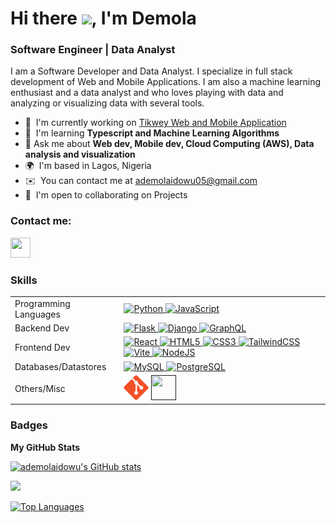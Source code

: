 # Hi there ![](https://user-images.githubusercontent.com/18350557/176309783-0785949b-9127-417c-8b55-ab5a4333674e.gif), I'm Demola

### Software Engineer | Data Analyst

I am a Software Developer and Data Analyst. I specialize in full stack development of Web and Mobile Applications. I am also a machine learning enthusiast and a data analyst and who loves playing with data and analyzing or visualizing data with several tools.

* 🚀  I'm currently working on [Tikwey Web and Mobile Application](http://tikwey.com)
* 🧠  I'm learning __Typescript and Machine Learning Algorithms__
* 💬  Ask me about __Web dev, Mobile dev, Cloud Computing (AWS), Data analysis and visualization__
* 🌍  I'm based in Lagos, Nigeria
* ✉️  You can contact me at [ademolaidowu05@gmail.com](mailto:ademolaidowu05@gmail.com)
* 🤝  I'm open to collaborating on Projects


### Contact me:

<p align="left">
<a href="https://www.linkedin.com/in/ademola-idowu-815a8b198" target="_blank" rel="noreferrer">
<img src="https://raw.githubusercontent.com/danielcranney/readme-generator/main/public/icons/socials/linkedin.svg" width="32" height="32" />
</a>
</p>


### Skills

<table>
  <tr>
    <td>Programming Languages</td>
    <td>
      <a href="https://www.python.org/" target="_blank" rel="noreferrer">
        <img src="https://raw.githubusercontent.com/danielcranney/readme-generator/main/public/icons/skills/python-colored.svg" width="40" height="40"            alt="Python" />
      </a>
      <a href="https://developer.mozilla.org/en-US/docs/Web/JavaScript" target="_blank" rel="noreferrer">
        <img src="https://raw.githubusercontent.com/danielcranney/readme-generator/main/public/icons/skills/javascript-colored.svg" width="40"                    height="40" alt="JavaScript" />
      </a>
    </td>
  </tr>
  
  <tr>
    <td>Backend Dev</td>
    <td>
      <a href="https://flask.palletsprojects.com/en/2.0.x/" target="_blank" rel="noreferrer">
        <img src="https://raw.githubusercontent.com/danielcranney/readme-generator/main/public/icons/skills/flask-colored-dark.svg" width="40"                   height="40" alt="Flask" />
      </a>
      <a href="https://www.djangoproject.com/" target="_blank" rel="noreferrer">
        <img src="https://raw.githubusercontent.com/danielcranney/readme-generator/main/public/icons/skills/django-colored-dark.svg" width="40"                   height="40" alt="Django" />
      </a>
      <a href="https://graphql.org/" target="_blank" rel="noreferrer">
        <img src="https://raw.githubusercontent.com/danielcranney/readme-generator/main/public/icons/skills/graphql-colored.svg" width="40" height="40"           alt="GraphQL" />
      </a>
    </td>
  </tr>
  
  <tr>
    <td>Frontend Dev</td>
    <td>
      <a href="https://reactjs.org/" target="_blank" rel="noreferrer">
        <img src="https://raw.githubusercontent.com/danielcranney/readme-generator/main/public/icons/skills/react-colored.svg" width="40" height="40"             alt="React" />
      </a>
      <a href="https://developer.mozilla.org/en-US/docs/Glossary/HTML5" target="_blank" rel="noreferrer">
        <img src="https://raw.githubusercontent.com/danielcranney/readme-generator/main/public/icons/skills/html5-colored.svg" width="40" height="40"              alt="HTML5" />
      </a>
      <a href="https://www.w3.org/TR/CSS/#css" target="_blank" rel="noreferrer">
        <img src="https://raw.githubusercontent.com/danielcranney/readme-generator/main/public/icons/skills/css3-colored.svg" width="40" height="40"              alt="CSS3" />
      </a>
      <a href="https://tailwindcss.com/" target="_blank" rel="noreferrer">
        <img src="https://raw.githubusercontent.com/danielcranney/readme-generator/main/public/icons/skills/tailwindcss-colored.svg" width="40"                   height="40" alt="TailwindCSS" />
      </a>
      <a href="https://vitejs.dev/" target="_blank" rel="noreferrer">
        <img src="https://raw.githubusercontent.com/danielcranney/readme-generator/main/public/icons/skills/vite-colored.svg" width="40" height="40"              alt="Vite" />
      </a>
      <a href="https://nodejs.org/en/" target="_blank" rel="noreferrer">
        <img src="https://raw.githubusercontent.com/danielcranney/readme-generator/main/public/icons/skills/nodejs-colored.svg" width="40" height="40"            alt="NodeJS" />
      </a>
    </td>
  </tr>

  <tr>
    <td>Databases/Datastores</td>
    <td>
      <a href="https://www.mysql.com/" target="_blank" rel="noreferrer">
        <img src="https://raw.githubusercontent.com/danielcranney/readme-generator/main/public/icons/skills/mysql-colored.svg" width="40" height="40"             alt="MySQL" />
      </a>
      <a href="https://www.postgresql.org/" target="_blank" rel="noreferrer">
        <img src="https://raw.githubusercontent.com/danielcranney/readme-generator/main/public/icons/skills/postgresql-colored.svg" width="40"                   height="40" alt="PostgreSQL" />
      </a>
    </td>
  </tr>
  
  <tr>
      <td>Others/Misc</td>
      <td>
          <a href=""><img src="https://github.com/devicons/devicon/blob/v2.13.0/icons/git/git-original.svg" width="40" height="40"/></a>
          <a href=""><img src="https://www.vectorlogo.zone/logos/getpostman/getpostman-icon.svg" width="40" height="40"/></a>
          <!-- <a href=""><img src=""/></a> -->
      </td>
  </tr>
</table>


### Badges

<b>My GitHub Stats</b>

<a href="http://www.github.com/ademolaidowu"><img src="https://github-readme-stats.vercel.app/api?username=ademolaidowu&show_icons=true&hide=&count_private=true&title_color=0891b2&text_color=000000&icon_color=0891b2&bg_color=ffffff&hide_border=true&show_icons=true" alt="ademolaidowu's GitHub stats" /></a>

<a href="http://www.github.com/ademolaidowu"><img src="https://github-readme-streak-stats.herokuapp.com/?user=ademolaidowu&stroke=000000&background=ffffff&ring=0891b2&fire=0891b2&currStreakNum=000000&currStreakLabel=0891b2&sideNums=000000&sideLabels=000000&dates=000000&hide_border=true" /></a>

<a href="https://github.com/ademolaidowu" align="left"><img src="https://github-readme-stats.vercel.app/api/top-langs/?username=ademolaidowu&langs_count=10&title_color=0891b2&text_color=000000&icon_color=0891b2&bg_color=ffffff&hide_border=true&locale=en&custom_title=Top%20%Languages" alt="Top Languages" /></a>
